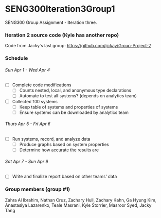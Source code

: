 # SENG300Iteration3Group1
SENG300 Group Assignment - Iteration three.

### Iteration 2 source code (Kyle has another repo)
Code from Jacky's last group: https://github.com/jickay/Group-Project-2

### Schedule
###### Sun Apr 1 - Wed Apr 4
- [ ] Complete code modifications
  - [ ] Counts nested, local, and anonymous type declarations
  - [ ] Automate to test all systems? (depends on analytics team)
- [ ] Collected 100 systems
  - [ ] Keep table of systems and properties of systems
  - [ ] Ensure systems can be downloaded by analytics team
 ###### Thurs Apr 5 - Fri Apr 6
- [ ] Run systems, record, and analyze data
  - [ ] Produce graphs based on system properties
  - [ ] Determine how accurate the results are
###### Sat Apr 7 - Sun Apr 9
- [ ] Write and finalize report based on other teams' data

### Group members (group #1)
Zahra Al Ibrahim, Nathan Cruz, Zachary Hull, Zachary Kahn, Ga Hyung Kim, Anastasiya Lazarenko, Teale Masrani, Kyle Storrier, Masroor Syed, Jacky Tang
